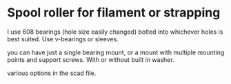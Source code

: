 # Spool roller for filament or strapping


I use 608 bearings (hole size easily changed) bolted into whichever holes 
is best suited. Use v-bearings or sleeves.

you can have just a single bearing mount, or a mount with multiple mounting
points and support screws. With or without built in washer.

various options in the scad file.
